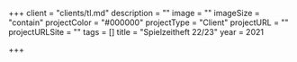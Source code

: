 +++
client = "clients/tl.md"
description = ""
image = ""
imageSize = "contain"
projectColor = "#000000"
projectType = "Client"
projectURL = ""
projectURLSite = ""
tags = []
title = "Spielzeitheft 22/23"
year = 2021

+++
